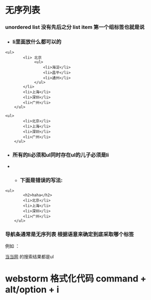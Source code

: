 # 无序列表

### unordered list   没有先后之分 list item  第一个组标签也就是说

* ### li里面放什么都可以的

```
<ul>
        <li> 北京
             <ul>
                 <li>海淀</li>
                 <li>昌平</li>
                 <li>通州</li>
             </ul>
        </li>
        <li>上海</li>
        <li>深圳</li>
        <li>广州</li>
    </ul>
```

```
<ul>
        <li>北京</li>
        <li>上海</li>
        <li>深圳</li>
        <li>广州</li>
    </ul>
```

* ### 所有的li必须和ul同时存在ul的儿子必须是li
* * ### 下面是错误的写法:

```
<ul>
        <h2>haha</h2>
        <li>北京</li>
        <li>上海</li>
        <li>深圳</li>
        <li>广州</li>
    </ul>
```

### 导航条通常是无序列表 根据语意来确定到底采取哪个标签

例如  ：

[当当网](http://search.dangdang.com/?key=%C1%AC%D2%C2%C8%B9&act=input)  的搜索结果都是ul

# webstorm 格式化代码 command + alt/option + i



